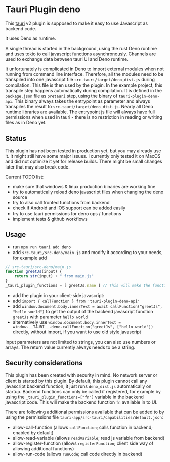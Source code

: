 # Tauri Plugin deno

This [tauri](https://v2.tauri.app/) v2 plugin is supposed to make it easy to use Javascript as backend code.

It uses Deno as runtime. 

A single thread is started in the background, using the rust Deno runtime and uses tokio to call javascript functions asynchronously. Channels are used to exchange data between tauri UI and Deno runtime. 

It unfortunately is complicated in Deno to import external modules when not running from command line interface. Therefore, all the modules need to be transpiled into one javascript file `src-tauri/target/deno_dist.js` during compilation. This file is then used by the plugin. In the example project, this transpile step happens automatically during compilation. It is defined in the `package.json` file as `pretauri` step, using the binary of `tauri-plugin-deno-api`. This binary always takes the entrypoint as parameter and always transpiles the result to `src-tauri/target/deno_dist.js`. Nearly all Deno runtime libraries are available. The entrypoint js file will always have full permissions when used in tauri - there is no restriction in reading or writing files as in Deno yet. 

## Status

This plugin has not been tested in production yet, but you may already use it. It might still have some major issues. I currently only tested it on MacOS and did not optimize it yet for release builds.
There might be small changes later that may also break code.

Current TODO list:
- make sure that windows & linux production binaries are working fine
- try to automatically reload deno javascript files when changing the deno source
- try to also call fronted functions from backend
- check if Android and iOS support can be added easily
- try to use tauri permissions for deno ops / functions
- implement tests & github workflows

## Usage

- run `npm run tauri add deno`
- add `src-tauri/src-deno/main.js` and modify it according to your needs, for example add 

```javascript
// src-tauri/src-deno/main.js
function greetJs(input) {
    return str(input) + " from main.js"
}
_tauri_plugin_functions = [ greetJs.name ] // This will make the function "greetJs" callable from UI
```

- add the plugin in your client-side javascript: 
- add `import { callFunction } from 'tauri-plugin-deno-api'`
- add `window.document.body.innerText = await callFunction("greetJs", "hello world")` to get the output of the backend javascript function `greetJs` with parameter `hello world`
- alternatively use `window.document.body.innerText = window.__TAURI__.deno.callFunction("greetJs", ["hello world"])` directly, without import, if you want to use old style javascript

Input parameters are not limited to strings, you can also use numbers or arrays. The return value currently always needs to be a string.


## Security considerations
This plugin has been created with security in mind.
No network server or client is started by this plugin.
By default, this plugin cannot call any javascript backend function, it just runs `deno_dist.js` automatically on startup. Backend functions can only be called if registered, for example by using the `_tauri_plugin_functions=["fn"]` variable in the backend javascript code. This will make the backend function `fn` available in to UI.

There are following additional permissions available that can be added to by using the permissions file `tauri-app/src-tauri/capabilities/default.json`:

- allow-call-function (allows `callFunction`; calls function in backend; enabled by default)
- allow-read-variable (allows `readVariable`; read js variable from backend)
- allow-register-function (allows `registerFunction`; client side way of allowing additional functions)
- allow-run-code  (allows `runCode`; call code directly in backend)